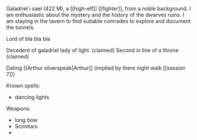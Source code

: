 Galadriel i sael (422 M), a [[high-elf]] [[fighter]], from a noble background. I am enthusiastic about the mystery and the history of the dwarves ruins. I am staying in the tavern to find suitable comrades to explore and document the tunnels.

Lord of bla bla bla

Decedent of galadriel lady of light. (claimed)
Second in line of a throne (claimed)

Dating [[Arthur silverspeak|Arthur]] (implied by there night walk [[session 7]])

Known spells:

- dancing lights

Weapons:

- long bow
- Scimitars
-
